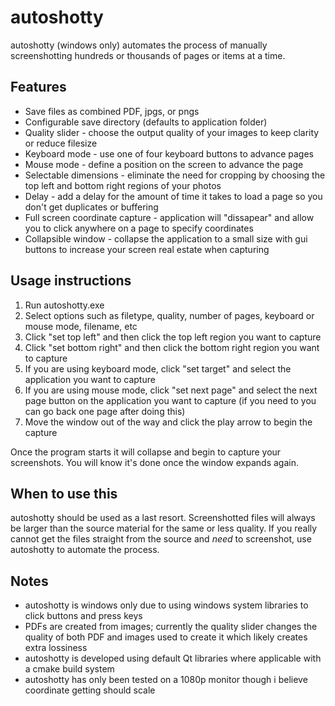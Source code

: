 # autoshotty

autoshotty (windows only) automates the process of manually screenshotting hundreds or thousands of pages or items at a time.

## Features

- Save files as combined PDF, jpgs, or pngs
- Configurable save directory (defaults to application folder)
- Quality slider - choose the output quality of your images to keep clarity or reduce filesize
- Keyboard mode - use one of four keyboard buttons to advance pages
- Mouse mode - define a position on the screen to advance the page
- Selectable dimensions - eliminate the need for cropping by choosing the top left and bottom right regions of your photos
- Delay - add a delay for the amount of time it takes to load a page so you don't get duplicates or buffering
- Full screen coordinate capture - application will "dissapear" and allow you to click anywhere on a page to specify coordinates 
- Collapsible window - collapse the application to a small size with gui buttons to increase your screen real estate when capturing

## Usage instructions

1. Run autoshotty.exe
2. Select options such as filetype, quality, number of pages, keyboard or mouse mode, filename, etc
3. Click "set top left" and then click the top left region you want to capture
4. Click "set bottom right" and then click the bottom right region you want to capture
5. If you are using keyboard mode, click "set target" and select the application you want to capture
6. If you are using mouse mode, click "set next page" and select the next page button on the application you want to capture (if you need to you can go back one page after doing this)
7. Move the window out of the way and click the play arrow to begin the capture

Once the program starts it will collapse and begin to capture your screenshots. You will know it's done once the window expands again.

## When to use this

autoshotty should be used as a last resort. Screenshotted files will always be larger than the source material for the same or less quality. If you really cannot get the files straight from the source and *need* to screenshot, use autoshotty to automate the process.

## Notes

- autoshotty is windows only due to using windows system libraries to click buttons and press keys
- PDFs are created from images; currently the quality slider changes the quality of both PDF and images used to create it which likely creates extra lossiness
- autoshotty is developed using default Qt libraries where applicable with a cmake build system
- autoshotty has only been tested on a 1080p monitor though i believe coordinate getting should scale
